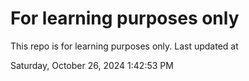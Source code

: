 # For learning purposes only
This repo is for learning purposes only.
Last updated at

Saturday, October 26, 2024 1:42:53 PM


